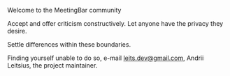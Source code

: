 Welcome to the MeetingBar community

Accept and offer criticism constructively. Let anyone have the privacy they desire.

Settle differences within these boundaries.

Finding yourself unable to do so, e-mail leits.dev@gmail.com, Andrii Leitsius, the project maintainer.
